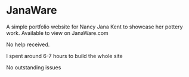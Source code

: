 # JanaWare
A simple portfolio website for Nancy Jana Kent to showcase her pottery work. Available to view on JanaWare.com

No help received.

I spent around 6-7 hours to build the whole site

No outstanding issues
